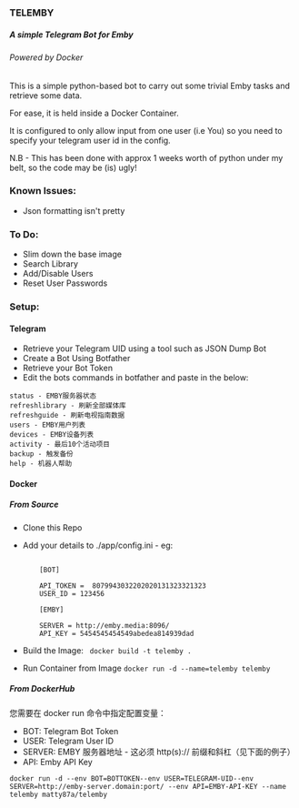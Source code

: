 ### TELEMBY
##### A simple Telegram Bot for Emby
###### Powered by Docker

This is a simple python-based bot to carry out some trivial Emby tasks and retrieve some data.

For ease, it is held inside a Docker Container.

It is configured to only allow input from one user (i.e You) so you need to specify your telegram user id in the config.

N.B - This has been done with approx 1 weeks worth of python under my belt, so the code may be (is) ugly!

### Known Issues:
- Json formatting isn't pretty

### To Do:
- Slim down the base image
- Search Library
- Add/Disable Users
- Reset User Passwords 

### Setup:

#### Telegram  
- Retrieve your Telegram UID using a tool such as JSON Dump Bot
- Create a Bot Using Botfather
- Retrieve your Bot Token
- Edit the bots commands in botfather and paste in the below:

```
status - EMBY服务器状态
refreshlibrary - 刷新全部媒体库
refreshguide - 刷新电视指南数据
users - EMBY用户列表
devices - EMBY设备列表
activity - 最后10个活动项目
backup - 触发备份
help - 机器人帮助
```
    
#### Docker

##### From Source

- Clone this Repo
- Add your details to ./app/config.ini - eg:
	
	```
	
		[BOT]

		API_TOKEN =  8079943032202020131323321323
		USER_ID = 123456

		[EMBY]

		SERVER = http://emby.media:8096/
		API_KEY = 5454545454549abedea814939dad
  	```

- Build the Image:
    ` docker build -t telemby .`
   
- Run Container from Image
    `docker run -d --name=telemby telemby`
    
##### From DockerHub

您需要在 docker run 命令中指定配置变量：

- BOT: Telegram Bot Token
- USER: Telegram User ID
- SERVER: EMBY 服务器地址 - 这必须 http(s):// 前缀和斜杠（见下面的例子）
- API: Emby API Key


`docker run -d --env BOT=BOTTOKEN--env USER=TELEGRAM-UID--env SERVER=http://emby-server.domain:port/ --env API=EMBY-API-KEY --name telemby matty87a/telemby`


